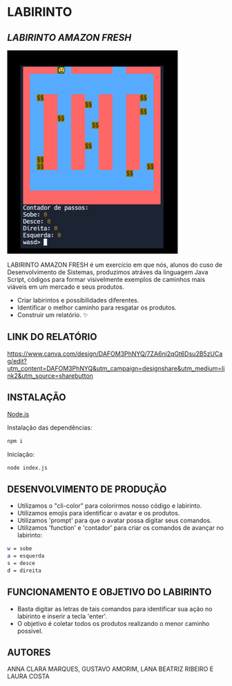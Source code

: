 # LABIRINTO
## _LABIRINTO AMAZON FRESH_
![](https://raw.githubusercontent.com/lanisb/simulador-labirinto/main/labirinto.PNG)

LABIRINTO AMAZON FRESH é um exercício em que nós, alunos do cuso de Desenvolvimento de Sistemas, produzimos atráves da linguagem Java Script, códigos para formar visivelmente exemplos de caminhos mais viáveis em um mercado e seus produtos. 

- Criar labirintos e possibilidades diferentes.
- Identificar o melhor caminho para resgatar os produtos.
- Construir um relatório.
✨
## LINK DO RELATÓRIO

https://www.canva.com/design/DAFOM3PhNYQ/7ZA6ni2qGt6Dsu2B5zUCag/edit?utm_content=DAFOM3PhNYQ&utm_campaign=designshare&utm_medium=link2&utm_source=sharebutton

## INSTALAÇÃO

 [Node.js](https://nodejs.org/) 

Instalação das dependências:

```sh
npm i
```

Iniciação:

```sh
node index.js 
```


## DESENVOLVIMENTO DE PRODUÇÃO

- Utilizamos o "cli-color" para colorirmos nosso código e labirinto.
- Utilizamos emojis para identificar o avatar e os produtos.
- Utilizamos 'prompt' para que o avatar possa digitar seus comandos.
- Utilizamos 'function' e 'contador' para criar os comandos de avançar no labirinto: 

```sh
w = sobe
a = esquerda
s = desce 
d = direita
```

## FUNCIONAMENTO E OBJETIVO DO LABIRINTO

- Basta digitar as letras de tais comandos para identificar sua ação no labirinto e inserir a tecla 'enter'.
- O objetivo é coletar todos os produtos realizando o menor caminho possivel.



## AUTORES
ANNA CLARA MARQUES, 
GUSTAVO AMORIM, 
LANA BEATRIZ RIBEIRO E 
LAURA COSTA






